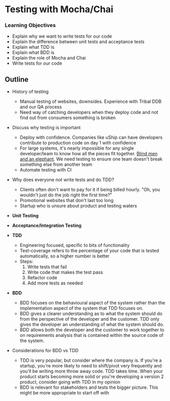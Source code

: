# Testing with Mocha/Chai

### Learning Objectives

* Explain why we want to write tests for our code
* Explain the difference between unit tests and acceptance tests
* Explain what TDD is
* Explain what BDD is
* Explain the role of Mocha and Chai
* Write tests for our code

## Outline

- History of testing 
  * Manual testing of websites, downsides. Experience with Tribal DDB and our QA process
  * Need way of catching developers when they deploy code and not find out from consumers something is broken 
- Discuss why testing is important 
  * Deploy with confidence. Companies like uShip can have developers contribute to production code on day 1 with confidence 
  * For large systems, it's nearly impossible for any single developer/team to know how all the pieces fit together. [Blind men and an elephant](https://en.wikipedia.org/wiki/Blind_men_and_an_elephant). We need testing to ensure one team doesn't break something else from another team 
  * Automate testing with CI 
- Why does everyone not write tests and do TDD? 
  * Clients often don't want to pay for it if being billed hourly. "Oh, you wouldn't just do the job right the first time?"
  * Promotional websites that don't last too long
  * Startup who is unsure about product and testing waters 

- **Unit Testing**

- **Acceptance/Integration Testing**

- **TDD**
  * Engineering focused, specific to bits of functionality
  * Test-coverage refers to the percentage of your code that is tested automatically, so a higher number is better
  * Steps:
    1. Write tests that fail 
    2. Write code that makes the test pass
    3. Refactor code 
    4. Add more tests as needed 

- **BDD** 
    * BDD focuses on the behavioural aspect of the system rather than the implementation aspect of the system that TDD focuses on.
    * BDD gives a clearer understanding as to what the system should do from the perspective of the developer and the customer. TDD only gives the developer an understanding of what the system should do.
    * BDD allows both the developer and the customer to work together to on requirements analysis that is contained within the source code of the system.

- Considerations for BDD vs TDD 
  * TDD is very popular, but consider where the company is. If you're a startup, you're more likely to need to shift/pivot very frequently and you'll be writing more throw away code. TDD takes time. When your product starts becoming more solid or you're developing a version 2 product, consider going with TDD in my opinion 
  * BDD is relevant for stakeholders and tests the bigger picture. This might be more appropriate to start off with
